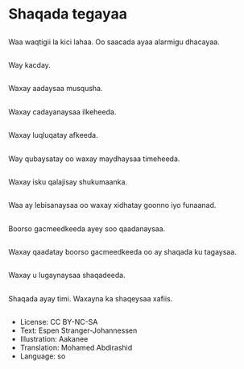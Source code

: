 # Shaqada tegayaa

##
Waa waqtigii la kici lahaa. Oo saacada ayaa alarmigu dhacayaa.

##
Way kacday.

##
Waxay aadaysaa musqusha.

##
Waxay cadayanaysaa ilkeheeda.

##
Waxay luqluqatay afkeeda.

##
Way qubaysatay oo waxay maydhaysaa timeheeda.

##
Waxay isku qalajisay shukumaanka.

##
Waa ay lebisanaysaa oo waxay xidhatay goonno iyo funaanad.

##
Boorso gacmeedkeeda ayey soo qaadanaysaa.

##
Waxay qaadatay boorso gacmeedkeeda oo ay shaqada ku tagaysaa.

##
Waxay u lugaynaysaa shaqadeeda.

##
Shaqada ayay timi. Waxayna ka shaqeysaa xafiis.

##
* License: CC BY-NC-SA
* Text: Espen Stranger-Johannessen
* Illustration: Aakanee
* Translation: Mohamed Abdirashid
* Language: so
